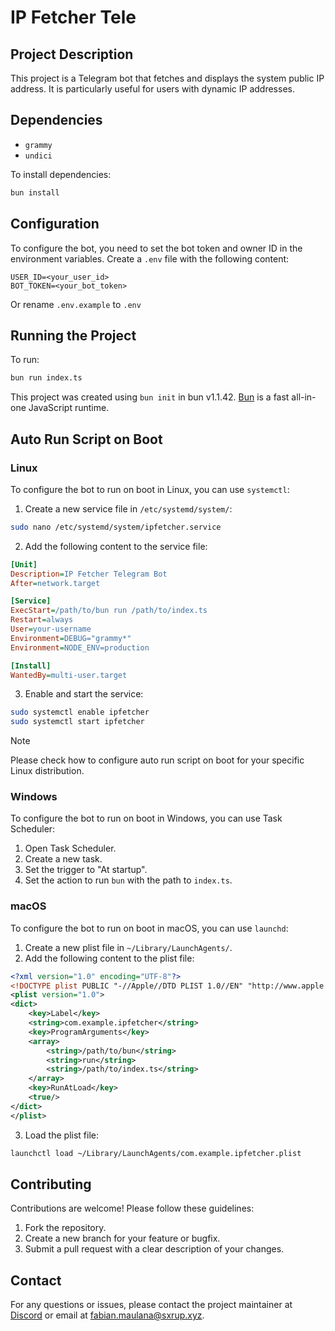 # IP Fetcher Tele

## Project Description

This project is a Telegram bot that fetches and displays the system public IP address. It is particularly useful for users with dynamic IP addresses.

## Dependencies

- `grammy`
- `undici`

To install dependencies:

```bash
bun install
```

## Configuration

To configure the bot, you need to set the bot token and owner ID in the environment variables. Create a `.env` file with the following content:

```
USER_ID=<your_user_id>
BOT_TOKEN=<your_bot_token>
```

Or rename `.env.example` to `.env`

## Running the Project

To run:

```bash
bun run index.ts
```

This project was created using `bun init` in bun v1.1.42. [Bun](https://bun.sh) is a fast all-in-one JavaScript runtime.

## Auto Run Script on Boot

### Linux

To configure the bot to run on boot in Linux, you can use `systemctl`:

1. Create a new service file in `/etc/systemd/system/`:

```bash
sudo nano /etc/systemd/system/ipfetcher.service
```

2. Add the following content to the service file:

```ini
[Unit]
Description=IP Fetcher Telegram Bot
After=network.target

[Service]
ExecStart=/path/to/bun run /path/to/index.ts
Restart=always
User=your-username
Environment=DEBUG="grammy*"
Environment=NODE_ENV=production

[Install]
WantedBy=multi-user.target
```

3. Enable and start the service:

```bash
sudo systemctl enable ipfetcher
sudo systemctl start ipfetcher
```

> [!NOTE]
> Please check how to configure auto run script on boot for your specific Linux distribution.

### Windows

To configure the bot to run on boot in Windows, you can use Task Scheduler:

1. Open Task Scheduler.
2. Create a new task.
3. Set the trigger to "At startup".
4. Set the action to run `bun` with the path to `index.ts`.

### macOS

To configure the bot to run on boot in macOS, you can use `launchd`:

1. Create a new plist file in `~/Library/LaunchAgents/`.
2. Add the following content to the plist file:

```xml
<?xml version="1.0" encoding="UTF-8"?>
<!DOCTYPE plist PUBLIC "-//Apple//DTD PLIST 1.0//EN" "http://www.apple.com/DTDs/PropertyList-1.0.dtd">
<plist version="1.0">
<dict>
    <key>Label</key>
    <string>com.example.ipfetcher</string>
    <key>ProgramArguments</key>
    <array>
        <string>/path/to/bun</string>
        <string>run</string>
        <string>/path/to/index.ts</string>
    </array>
    <key>RunAtLoad</key>
    <true/>
</dict>
</plist>
```

3. Load the plist file:

```bash
launchctl load ~/Library/LaunchAgents/com.example.ipfetcher.plist
```

## Contributing

Contributions are welcome! Please follow these guidelines:

1. Fork the repository.
2. Create a new branch for your feature or bugfix.
3. Submit a pull request with a clear description of your changes.

## Contact

For any questions or issues, please contact the project maintainer at [Discord](https://discord.com/users/681843628317868049) or email at <fabian.maulana@sxrup.xyz>.

